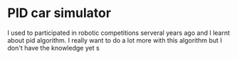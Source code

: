 # PID car simulator
I used to participated in robotic competitions serveral years ago and I learnt about pid algorithm.
I really want to do a lot more with this algorithm but I don't have the knowledge yet s
